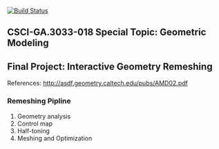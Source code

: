 [![Build Status](https://travis-ci.org/NYUGeometricModeling/GM_Assignment_6.svg?branch=master)](https://travis-ci.org/NYUGeometricModeling/GM_Assignment_6)

## CSCI-GA.3033-018 Special Topic: Geometric Modeling
## Final Project: Interactive Geometry Remeshing
References: http://asdf.geometry.caltech.edu/pubs/AMD02.pdf

### Remeshing Pipline
1. Geometry analysis
2. Control map
3. Half-toning
4. Meshing and Optimization
